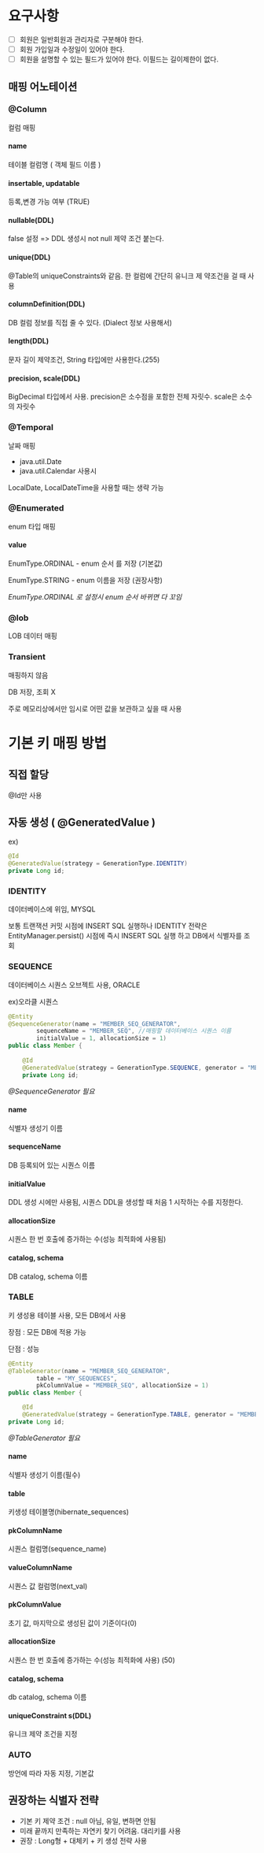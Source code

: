 # 요구사항

- [ ] 회원은 일반회원과 관리자로 구분해야 한다.
- [ ] 회원 가입일과 수정일이 있어야 한다.
- [ ] 회원을 설명할 수 있는 필드가 있어야 한다. 이필드는 길이제한이 없다.

## 매핑 어노테이션

### @Column
컬럼 매핑

#### name
테이블 컬럼명 ( 객체 필드 이름 )

#### insertable, updatable

등록,변경 가능 여부 (TRUE)

#### nullable(DDL)
false 설정 => DDL 생성시 not null 제약 조건 붙는다.

#### unique(DDL)
@Table의 uniqueConstraints와 같음. 한 컬럼에 간단히 유니크 제 약조건을 걸 때 사용

#### columnDefinition(DDL)
DB 컬럼 정보를 직접 줄 수 있다. (Dialect 정보 사용해서)

#### length(DDL)
문자 길이 제약조건, String 타입에만 사용한다.(255)

#### precision, scale(DDL)
BigDecimal 타입에서 사용. precision은 소수점을 포함한 전체 자릿수. scale은 소수의 자릿수
 


### @Temporal
날짜 매핑

- java.util.Date
- java.util.Calendar 사용시


LocalDate, LocalDateTime을 사용할 때는 생략 가능



### @Enumerated 
enum 타입 매핑

#### value

EnumType.ORDINAL - enum 순서 를 저장 (기본값)

EnumType.STRING - enum 이름을 저장 (권장사항)

_EnumType.ORDINAL 로 설정시 enum 순서 바뀌면 다 꼬임_

### @lob 
LOB 데이터 매핑

### Transient 

매핑하지 않음

DB 저장, 조회 X

주로 메모리상에서만 임시로 어떤 값을 보관하고 싶을 때 사용


# 기본 키 매핑 방법

## 직접 할당 
@Id만 사용

## 자동 생성 ( @GeneratedValue )
ex)
```java
@Id
@GeneratedValue(strategy = GenerationType.IDENTITY)
private Long id;
```

### IDENTITY
데이터베이스에 위임, MYSQL

보통 트랜잭션 커밋 시점에 INSERT SQL 실행하나 IDENTITY 전략은 EntityManager.persist() 시점에 즉시 INSERT SQL 실행 하고 DB에서 식별자를 조회

### SEQUENCE
데이터베이스 시퀀스 오브젝트 사용, ORACLE

ex)오라클 시퀀스

```java
@Entity
@SequenceGenerator(name = "MEMBER_SEQ_GENERATOR",
        sequenceName = "MEMBER_SEQ", //매핑할 데이터베이스 시퀀스 이름
        initialValue = 1, allocationSize = 1)
public class Member {
    
    @Id
    @GeneratedValue(strategy = GenerationType.SEQUENCE, generator = "MEMBER_SEQ_GENERATOR")
    private Long id;

```

_@SequenceGenerator 필요_

#### name
식별자 생성기 이름

#### sequenceName
DB 등록되어 있는 시퀀스 이름

#### initialValue
DDL 생성 시에만 사용됨, 시퀀스 DDL을 생성할 때 처음 1 시작하는 수를 지정한다.

#### allocationSize
시퀀스 한 번 호출에 증가하는 수(성능 최적화에 사용됨)

#### catalog, schema
DB catalog, schema 이름




### TABLE
키 생성용 테이블 사용, 모든 DB에서 사용

장점 : 모든 DB에 적용 가능

단점 : 성능

```java
@Entity
@TableGenerator(name = "MEMBER_SEQ_GENERATOR",
        table = "MY_SEQUENCES",
        pkColumnValue = "MEMBER_SEQ", allocationSize = 1)
public class Member {

    @Id
    @GeneratedValue(strategy = GenerationType.TABLE, generator = "MEMBER_SEQ_GENERATOR")
private Long id;
```

_@TableGenerator 필요_

#### name
식별자 생성기 이름(필수)

#### table
키생성 테이블명(hibernate_sequences)

#### pkColumnName
시퀀스 컬럼명(sequence_name)

#### valueColumnName
시퀀스 값 컬럼명(next_val)

#### pkColumnValue
초기 값, 마지막으로 생성된 값이 기준이다(0)

#### allocationSize
시퀀스 한 번 호출에 증가하는 수(성능 최적화에 사용) (50)

#### catalog, schema
db catalog, schema 이름

#### uniqueConstraint s(DDL)
유니크 제약 조건을 지정


### AUTO
방언에 따라 자동 지정, 기본값



## 권장하는 식별자 전략
- 기본 키 제약 조건 : null 아님, 유일, 변하면 안됨
- 미래 끝까지 만족하는 자연키 찾기 어려움. 대리키를 사용
- 권장 : Long형 + 대체키 + 키 생성 전략 사용